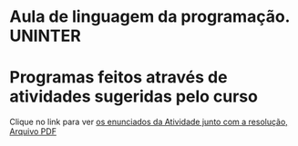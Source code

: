 # Aula de linguagem da programação. UNINTER
# Programas feitos através de atividades sugeridas pelo curso

Clique no link para ver
<a href="https://github.com/arnaldorocha/AtividadeUNINTER/blob/main/trabalho%20de%20logica%20de%20programacao%20e%20algoritimos.pdf">os enunciados da Atividade junto com a resolução, Arquivo PDF </a>

